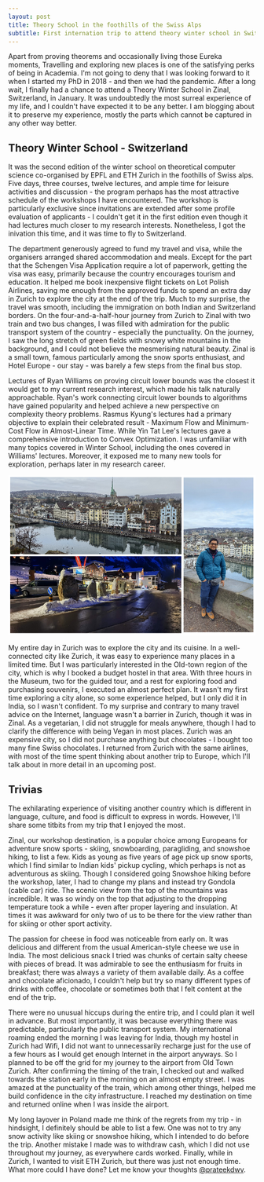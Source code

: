 ```yaml
---
layout: post
title: Theory School in the foothills of the Swiss Alps
subtitle: First internation trip to attend theory winter school in Switzerland
---
```


Apart from proving theorems and occasionally living those Eureka moments, Travelling and exploring new places is one of the satisfying perks of being in Academia. I'm not going to deny that I was looking forward to it when I started my PhD in 2018 - and then we had the pandemic. After a long wait, I finally had a chance to attend a Theory Winter School in Zinal, Switzerland, in January. It was undoubtedly the most surreal experience of my life, and I couldn't have expected it to be any better. I am blogging about it to preserve my experience, mostly the parts which cannot be captured in any other way better.

## Theory Winter School - Switzerland

It was the second edition of the winter school on theoretical computer science co-organised by EPFL and ETH Zurich in the foothills of Swiss alps. Five days, three courses, twelve lectures, and ample time for leisure activities and discussion - the program perhaps has the most attractive schedule of the workshops I have encountered. The workshop is particularly exclusive since invitations are extended after some profile evaluation of applicants - I couldn't get it in the first edition even though it had lectures much closer to my research interests. Nonetheless, I got the inivation this time, and it was time to fly to Switzerland.

The department generously agreed to fund my travel and visa, while the organisers arranged shared accommodation and meals. Except for the part that the Schengen Visa Application require a lot of paperwork, getting the visa was easy, primarily because the country encourages tourism and education. It helped me book inexpensive flight tickets on Lot Polish Airlines, saving me enough from the approved funds to spend an extra day in Zurich to explore the city at the end of the trip. Much to my surprise, the travel was smooth, including the immigration on both Indian and Switzerland borders. On the four-and-a-half-hour journey from Zurich to Zinal with two train and two bus changes, I was filled with admiration for the public transport system of the country - especially the punctuality. On the journey, I saw the long stretch of green fields with snowy white mountains in the background, and I could not believe the mesmerising natural beauty. Zinal is a small town, famous particularly among the snow sports enthusiast, and Hotel Europe - our stay - was barely a few steps from the final bus stop.

Lectures of Ryan Williams on proving circuit lower bounds was the closest it would get to my current research interest, which made his talk naturally approachable. Ryan's work connecting circuit lower bounds to algorithms have gained popularity and helped achieve a new perspective on complexity theory problems. Rasmus Kyung's lectures had a primary objective to explain their celebrated result - Maximum Flow and Minimum-Cost Flow in Almost-Linear Time. While Yin Tat Lee's lectures gave a comprehensive introduction to Convex Optimization. I was unfamiliar with many topics covered in Winter School, including the ones covered in Williams' lectures. Moreover, it exposed me to many new tools for exploration, perhaps later in my research career.

![Zurich](/img/Switzerland.png)

My entire day in Zurich was to explore the city and its cuisine. In a well-connected city like Zurich, it was easy to experience many places in a limited time. But I was particularly interested in the Old-town region of the city, which is why I booked a budget hostel in that area. With three hours in the Museum, two for the guided tour, and a rest for exploring food and purchasing souvenirs, I executed an almost perfect plan. It wasn't my first time exploring a city alone, so some experience helped, but I only did it in India, so I wasn't confident. To my surprise and contrary to many travel advice on the Internet, language wasn't a barrier in Zurich, though it was in Zinal. As a vegetarian, I did not struggle for meals anywhere, though I had to clarify the difference with being Vegan in most places. Zurich was an expensive city, so I did not purchase anything but chocolates - I bought too many fine Swiss chocolates. I returned from Zurich with the same airlines, with most of the time spent thinking about another trip to Europe, which I'll talk about in more detail in an upcoming post.

## Trivias

The exhilarating experience of visiting another country which is different in language, culture, and food is difficult to express in words. However, I'll share some titbits from my trip that I enjoyed the most. 

Zinal, our workshop destination, is a popular choice among Europeans for adventure snow sports - skiing, snowboarding, paragliding, and snowshoe hiking, to list a few. Kids as young as five years of age pick up snow sports, which I find similar to Indian kids' pickup cycling, which perhaps is not as adventurous as skiing. Though I considered going Snowshoe hiking before the workshop, later, I had to change my plans and instead try Gondola (cable car) ride. The scenic view from the top of the mountains was incredible. It was so windy on the top that adjusting to the dropping temperature took a while - even after proper layering and insulation. At times it was awkward for only two of us to be there for the view rather than for skiing or other sport activity.

The passion for cheese in food was noticeable from early on. It was delicious and different from the usual American-style cheese we use in India. The most delicious snack  I tried was chunks of certain salty cheese with pieces of bread. It was admirable to see the enthusiasm for fruits in breakfast; there was always a variety of them available daily. As a coffee and chocolate aficionado, I couldn't help but try so many different types of drinks with coffee, chocolate or sometimes both that I felt content at the end of the trip.

There were no unusual hiccups during the entire trip, and I could plan it well in advance. But most importantly, it was because everything there was predictable, particularly the public transport system. My international roaming ended the morning I was leaving for India, though my hostel in Zurich had Wifi, I did not want to unnecessarily recharge just for the use of a few hours as I would get enough Internet in the airport anyways. So I planned to be off the grid for my journey to the airport from Old Town Zurich. After confirming the timing of the train, I checked out and walked towards the station early in the morning on an almost empty street. I was amazed at the punctuality of the train, which among other things, helped me build confidence in the city infrastructure. I reached my destination on time and returned online when I was inside the airport.

My long layover in Poland made me think of the regrets from my trip - in hindsight, I definitely should be able to list a few. One was not to try any snow activity like skiing or snowshoe hiking, which I intended to do before the trip. Another mistake I made was to withdraw cash, which I did not use throughout my journey, as everywhere cards worked. Finally, while in Zurich, I wanted to visit ETH Zurich, but there was just not enough time. What more could I have done? Let me know your thoughts [@prateekdwv](https://twitter.com/intent/tweet?screen_name=prateekdwv).